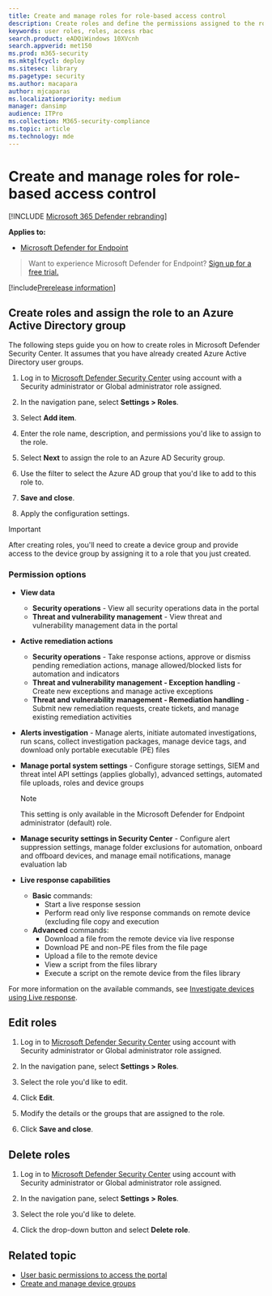 ```yaml
---
title: Create and manage roles for role-based access control
description: Create roles and define the permissions assigned to the role as part of the role-based access control implementation in the Microsoft Defender Security Center
keywords: user roles, roles, access rbac
search.product: eADQiWindows 10XVcnh
search.appverid: met150
ms.prod: m365-security
ms.mktglfcycl: deploy
ms.sitesec: library
ms.pagetype: security
ms.author: macapara
author: mjcaparas
ms.localizationpriority: medium
manager: dansimp
audience: ITPro
ms.collection: M365-security-compliance
ms.topic: article
ms.technology: mde
---
```


# Create and manage roles for role-based access control

[!INCLUDE [Microsoft 365 Defender rebranding](../../includes/microsoft-defender.md)]


**Applies to:**
- [Microsoft Defender for Endpoint](https://go.microsoft.com/fwlink/?linkid=2154037)

>Want to experience Microsoft Defender for Endpoint? [Sign up for a free trial.](https://www.microsoft.com/microsoft-365/windows/microsoft-defender-atp?ocid=docs-wdatp-roles-abovefoldlink)

[!include[Prerelease information](../../includes/prerelease.md)]

## Create roles and assign the role to an Azure Active Directory group

The following steps guide you on how to create roles in Microsoft Defender Security Center. It assumes that you have already created Azure Active Directory user groups.

1. Log in to [Microsoft Defender Security Center](https://securitycenter.windows.com/) using account with a Security administrator or Global administrator role assigned.

2. In the navigation pane, select **Settings > Roles**.

3. Select **Add item**.

4. Enter the role name, description, and permissions you'd like to assign to the role.

5. Select **Next** to assign the role to an Azure AD Security group.

6. Use the filter to select the Azure AD group that you'd like to add to this role to.

7. **Save and close**.

8. Apply the configuration settings.

> [!IMPORTANT]
> After creating roles, you'll need to create a device group and provide access to the device group by assigning it to a role that you just created.

### Permission options

- **View data**
    - **Security operations** - View all security operations data in the portal
    - **Threat and vulnerability management** - View threat and vulnerability management data in the portal

- **Active remediation actions**
    - **Security operations** - Take response actions, approve or dismiss pending remediation actions, manage allowed/blocked lists for automation and indicators
    - **Threat and vulnerability management - Exception handling** - Create new exceptions and manage active exceptions
    - **Threat and vulnerability management - Remediation handling** - Submit new remediation requests, create tickets, and manage existing remediation activities

- **Alerts investigation** - Manage alerts, initiate automated investigations, run scans, collect investigation packages, manage device tags, and download only portable executable (PE) files 

- **Manage portal system settings** - Configure storage settings, SIEM and threat intel API settings (applies globally), advanced settings, automated file uploads, roles and device groups

    > [!NOTE]
    > This setting is only available in the Microsoft Defender for Endpoint administrator (default) role.

- **Manage security settings in Security Center** - Configure alert suppression settings, manage folder exclusions for automation, onboard and offboard devices, and manage email notifications, manage evaluation lab

- **Live response capabilities**
    - **Basic** commands:
        - Start a live response session
        - Perform read only live response commands on remote device (excluding file copy and execution
    - **Advanced** commands:
        - Download a file from the remote device via live response
        - Download PE and non-PE files from the file page
        - Upload a file to the remote device
        - View a script from the files library
        - Execute a script on the remote device from the files library

For more information on the available commands, see [Investigate devices using Live response](live-response.md).
  
## Edit roles

1. Log in to [Microsoft Defender Security Center](https://securitycenter.windows.com/) using account with Security administrator or Global administrator role assigned.

2. In the navigation pane, select **Settings > Roles**.

3. Select the role you'd like to edit.

4. Click **Edit**.

5. Modify the details or the groups that are assigned to the role. 

6. Click **Save and close**.

## Delete roles

1. Log in to [Microsoft Defender Security Center](https://securitycenter.windows.com/) using account with Security administrator or Global administrator role assigned.

2. In the navigation pane, select **Settings > Roles**.

3. Select the role you'd like to delete.

4. Click the drop-down button and select **Delete role**.

## Related topic

- [User basic permissions to access the portal](basic-permissions.md)
- [Create and manage device groups](machine-groups.md)
